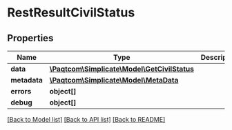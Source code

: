 # RestResultCivilStatus

## Properties

 Name         | Type                                                          | Description | Notes      
--------------|---------------------------------------------------------------|-------------|------------
 **data**     | [**\Paqtcom\Simplicate\Model\GetCivilStatus**](GetCivilStatus.md) |             | [optional] 
 **metadata** | [**\Paqtcom\Simplicate\Model\MetaData**](MetaData.md)             |             | [optional] 
 **errors**   | **object[]**                                                  |             | [optional] 
 **debug**    | **object[]**                                                  |             | [optional] 

[[Back to Model list]](../README.md#documentation-for-models) [[Back to API list]](../README.md#documentation-for-api-endpoints) [[Back to README]](../README.md)


